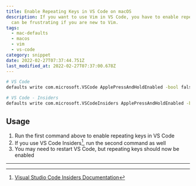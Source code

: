 ```yaml
---
title: Enable Repeating Keys in VS Code on macOS
description: If you want to use Vim in VS Code, you have to enable repeating keys, which
  can be frustrating if you are new to Vim.
tags:
  - mac-defaults
  - macos
  - vim
  - vs-code
category: snippet
date: 2022-02-27T07:37:44.751Z
last_modified_at: 2022-02-27T07:37:00.678Z
---
```


```sh
# VS Code
defaults write com.microsoft.VSCode ApplePressAndHoldEnabled -bool false

# VS Code - Insiders
defaults write com.microsoft.VSCodeInsiders ApplePressAndHoldEnabled -bool false
```

## Usage

1. Run the first command above to enable repeating keys in VS Code
2. If you use VS Code Insiders[^1], run the second command as well
3. You may need to restart VS Code, but repeating keys should now be enabled

---

[^1]: [Visual Studio Code Insiders Documentation](https://code.visualstudio.com/insiders/)
